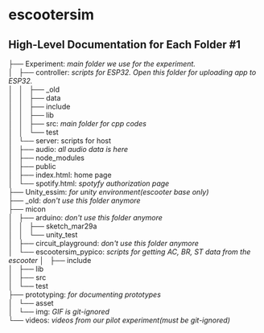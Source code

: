 # escootersim  
  
## High-Level Documentation for Each Folder #1  
  



├── Experiment: *main folder we use for the experiment.*  
│   ├── controller: *scripts for ESP32. Open this folder for uploading app to ESP32.*   
│   │   ├── _old  
│   │   ├── data  
│   │   ├── include  
│   │   ├── lib  
│   │   ├── src: *main folder for cpp codes*  
│   │   └── test  
│   └── server: scripts for host  
│       ├── audio: *all audio data is here*  
│       ├── node_modules  
│       ├── public  
│           ├── index.html: home page  
│           └── spotify.html: *spotyfy authorization page*  
├── Unity_essim: *for unity environment(escooter base only)*  
├── _old: *don't use this folder anymore*  
├── micon  
│   ├── arduino: *don't use this folder anymore*  
│   │   ├── sketch_mar29a  
│   │   └── unity_test  
│   ├── circuit_playground: *don't use this folder anymore*  
│   └── escootersim_pypico: *scripts for getting AC, BR, ST data from the escooter* 
│       ├── include  
│       ├── lib  
│       ├── src  
│       └── test  
├── prototyping: *for documenting prototypes*  
│   └── asset  
│       └── img: *GIF is git-ignored*  
└── videos: *videos from our pilot experiment(must be git-ignored)*  
  
